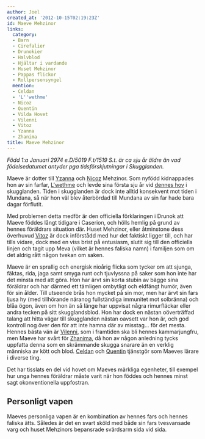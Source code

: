 ```yaml
---
author: Joel
created_at: '2012-10-15T02:19:23Z'
id: Maeve Mehzinor
links:
  category:
  - Barn
  - Cirefalier
  - Drunokier
  - Halvblod
  - Hjältar i vardande
  - Huset Mehzinor
  - Pappas flickor
  - Rollpersonsyngel
  mention:
  - Celdan
  - 'L''wethme'
  - Nicoz
  - Quentin
  - Vilda Hovet
  - Vilenni
  - Vitoz
  - Yzanna
  - Zhanima
title: Maeve Mehzinor
---
```


*Född 1:a Januari 2974 e.D/5019 F.t/1519 S.t. är ca sju år äldre än vad födelsedatumet antyder pga
tidsförskjutningar i Skugglanden.*

Maeve är dotter till [Yzanna] och [Nicoz] Mehzinor. Som nyfödd kidnappades hon av sin farfar,
[L'wethme] och levde sina första sju år vid [dennes hov] i skugglanden. Tiden i skugglanden är dock
inte alltid konsekvent mot tiden i Mundana, så när hon väl blev återbördad till Mundana av sin far
hade bara dagar förflutit.

Med problemen detta medför är den officiella förklaringen i Drunok att Maeve föddes långt tidigare i
Caserion, och hölls hemlig på grund av hennes föräldrars situation där. Huset Mehzinor, eller
åtminstone dess överhuvud [Vitoz] är dock införstådd med hur det faktiskt ligger till, och har tills
vidare, dock med en viss brist på entusiasm, slutit sig till den officiella linjen och tagit upp
Meva (vilket är hennes faliska namn) i familjen som om det aldrig rått någon tvekan om saken.

Maeve är en sprallig och energisk nioårig flicka som tycker om att sjunga, fäktas, rida, jaga samt
smyga runt och tjuvlyssna på saker som hon inte har det minsta med att göra. Hon har ärvt sin korta
stubin av bägge sina föräldrar och har därmed ett tämligen ombytligt och eldfängt humör, även för
sin ålder. Till utseende brås hon mycket på sin mor, men har ärvt sin fars ljusa hy (med tillhörande
näranog fullständiga immunitet mot solbränna) och blåa ögon, även om hon än så länge har uppvisat
några rimurfläckar eller andra tecken på sitt skugglandsblod. Hon har dock en nästan oöverträffad
talang att hitta vägar till skugglanden nästan oavsett var hon är, och god kontroll nog över den för
att inte hamna där av misstag... för det mesta. Hennes bästa vän är [Vilenni], som i framtiden ska
bli hennes kammarjungfru, men Maeve har svårt för [Zhanima], då hon av någon anledning tycks
uppfatta denna som en skrämmande skugga snarare än en verklig människa av kött och blod. [Celdan]
och [Quentin] tjänstgör som Maeves lärare i diverse ting.

Det har tisslats en del vid hovet om Maeves märkliga egenheter, till exempel hur unga hennes
föräldrar måste varit när hon föddes och hennes minst sagt okonventionella uppfostran. 

Personligt vapen
----------------

Maeves personliga vapen är en kombination av hennes fars och hennes faliska ätts. Således är det en
svart sköld med både sin fars tvesvansade varg och huset Mehzinors bepansrade svärdsarm sida vid
sida.

  [Yzanna]: Yzanna
  [Nicoz]: Nicoz
  [L'wethme]: Lwethme
  [dennes hov]: Vilda_Hovet
  [Vitoz]: Vitoz
  [Vilenni]: Vilenni
  [Zhanima]: Zhanima
  [Celdan]: Celdan
  [Quentin]: Quentin